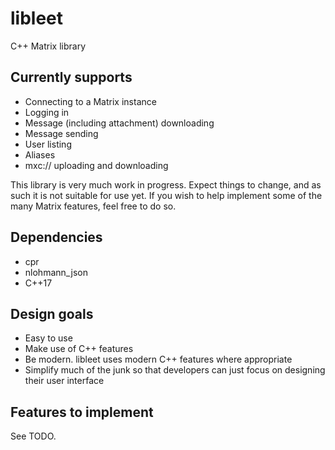 # libleet

C++ Matrix library

## Currently supports

- Connecting to a Matrix instance
- Logging in
- Message (including attachment) downloading
- Message sending
- User listing
- Aliases
- mxc:// uploading and downloading

This library is very much work in progress. Expect things to change,
and as such it is not suitable for use yet. If you wish to help
implement some of the many Matrix features, feel free to do so.

## Dependencies

- cpr
- nlohmann_json
- C++17

## Design goals

- Easy to use
- Make use of C++ features
- Be modern. libleet uses modern C++ features where appropriate
- Simplify much of the junk so that developers can just focus on
designing their user interface

## Features to implement

See TODO.
